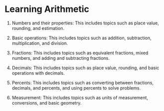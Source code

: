 # Learning Arithmetic

1. Numbers and their properties: This includes topics such as place value,
   rounding, and estimation.

1. Basic operations: This includes topics such as addition, subtraction,
   multiplication, and division.

1. Fractions: This includes topics such as equivalent fractions, mixed numbers,
   and adding and subtracting fractions.

1. Decimals: This includes topics such as place value, rounding, and basic
   operations with decimals.

1. Percents: This includes topics such as converting between fractions,
   decimals, and percents, and using percents to solve problems.

1. Measurement: This includes topics such as units of measurement, conversions,
   and basic geometry.
